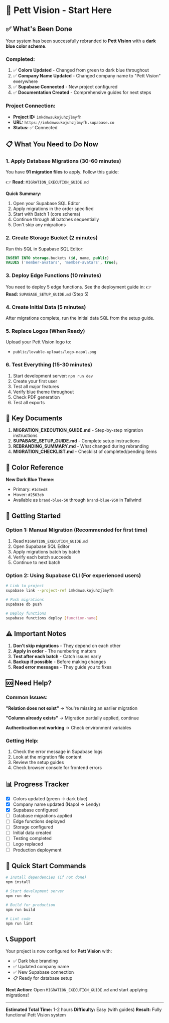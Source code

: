 # 🚀 Pett Vision - Start Here

## ✅ What's Been Done

Your system has been successfully rebranded to **Pett Vision** with a **dark blue color scheme**.

### Completed:
1. ✅ **Colors Updated** - Changed from green to dark blue throughout
2. ✅ **Company Name Updated** - Changed company name to "Pett Vision" everywhere
3. ✅ **Supabase Connected** - New project configured
4. ✅ **Documentation Created** - Comprehensive guides for next steps

### Project Connection:
- **Project ID:** `imkdmwsukojuhzjlmyfh`
- **URL:** `https://imkdmwsukojuhzjlmyfh.supabase.co`
- **Status:** ✅ Connected

## 📋 What You Need to Do Now

### 1. Apply Database Migrations (30-60 minutes)

You have **91 migration files** to apply. Follow this guide:

👉 **Read:** `MIGRATION_EXECUTION_GUIDE.md`

**Quick Summary:**
1. Open your Supabase SQL Editor
2. Apply migrations in the order specified
3. Start with Batch 1 (core schema)
4. Continue through all batches sequentially
5. Don't skip any migrations

### 2. Create Storage Bucket (2 minutes)

Run this SQL in Supabase SQL Editor:

```sql
INSERT INTO storage.buckets (id, name, public)
VALUES ('member-avatars', 'member-avatars', true);
```

### 3. Deploy Edge Functions (10 minutes)

You need to deploy 5 edge functions. See the deployment guide in:
👉 **Read:** `SUPABASE_SETUP_GUIDE.md` (Step 5)

### 4. Create Initial Data (5 minutes)

After migrations complete, run the initial data SQL from the setup guide.

### 5. Replace Logos (When Ready)

Upload your Pett Vision logo to:
- `public/lovable-uploads/logo-napol.png`

### 6. Test Everything (15-30 minutes)

1. Start development server: `npm run dev`
2. Create your first user
3. Test all major features
4. Verify blue theme throughout
5. Check PDF generation
6. Test all exports

## 📁 Key Documents

1. **MIGRATION_EXECUTION_GUIDE.md** - Step-by-step migration instructions
2. **SUPABASE_SETUP_GUIDE.md** - Complete setup instructions  
3. **REBRANDING_SUMMARY.md** - What changed during rebranding
4. **MIGRATION_CHECKLIST.md** - Checklist of completed/pending items

## 🎨 Color Reference

**New Dark Blue Theme:**
- Primary: `#1d4ed8`
- Hover: `#2563eb`
- Available as `brand-blue-50` through `brand-blue-950` in Tailwind

## 🚦 Getting Started

### Option 1: Manual Migration (Recommended for first time)

1. Read `MIGRATION_EXECUTION_GUIDE.md`
2. Open Supabase SQL Editor
3. Apply migrations batch by batch
4. Verify each batch succeeds
5. Continue to next batch

### Option 2: Using Supabase CLI (For experienced users)

```bash
# Link to project
supabase link --project-ref imkdmwsukojuhzjlmyfh

# Push migrations
supabase db push

# Deploy functions
supabase functions deploy [function-name]
```

## ⚠️ Important Notes

1. **Don't skip migrations** - They depend on each other
2. **Apply in order** - The numbering matters
3. **Test after each batch** - Catch issues early
4. **Backup if possible** - Before making changes
5. **Read error messages** - They guide you to fixes

## 🆘 Need Help?

### Common Issues:

**"Relation does not exist"** → You're missing an earlier migration

**"Column already exists"** → Migration partially applied, continue

**Authentication not working** → Check environment variables

### Getting Help:

1. Check the error message in Supabase logs
2. Look at the migration file content
3. Review the setup guides
4. Check browser console for frontend errors

## 📊 Progress Tracker

- [x] Colors updated (green → dark blue)
- [x] Company name updated (Napol → Lendy)
- [x] Supabase configured
- [ ] Database migrations applied
- [ ] Edge functions deployed
- [ ] Storage configured
- [ ] Initial data created
- [ ] Testing completed
- [ ] Logo replaced
- [ ] Production deployment

## 🎯 Quick Start Commands

```bash
# Install dependencies (if not done)
npm install

# Start development server
npm run dev

# Build for production
npm run build

# Lint code
npm run lint
```

## 📞 Support

Your project is now configured for **Pett Vision** with:
- ✅ Dark blue branding
- ✅ Updated company name
- ✅ New Supabase connection
- 📋 Ready for database setup

**Next Action:** Open `MIGRATION_EXECUTION_GUIDE.md` and start applying migrations!

---

**Estimated Total Time:** 1-2 hours
**Difficulty:** Easy (with guides)
**Result:** Fully functional Pett Vision system

